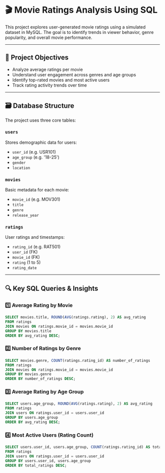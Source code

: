 # 🎬 Movie Ratings Analysis Using SQL

This project explores user-generated movie ratings using a simulated dataset in MySQL. The goal is to identify trends in viewer behavior, genre popularity, and overall movie performance.

---

## 📌 Project Objectives

- Analyze average ratings per movie
- Understand user engagement across genres and age groups
- Identify top-rated movies and most active users
- Track rating activity trends over time

---

## 🗃️ Database Structure

The project uses three core tables:

### `users`
Stores demographic data for users:
- `user_id` (e.g. USR101)
- `age_group` (e.g. '18-25')
- `gender`
- `location`

### `movies`
Basic metadata for each movie:
- `movie_id` (e.g. MOV301)
- `title`
- `genre`
- `release_year`

### `ratings`
User ratings and timestamps:
- `rating_id` (e.g. RAT501)
- `user_id` (FK)
- `movie_id` (FK)
- `rating` (1 to 5)
- `rating_date`

---

## 🔍 Key SQL Queries & Insights

### 1️⃣ Average Rating by Movie
```sql
SELECT movies.title, ROUND(AVG(ratings.rating), 2) AS avg_rating
FROM ratings
JOIN movies ON ratings.movie_id = movies.movie_id
GROUP BY movies.title
ORDER BY avg_rating DESC;
```


### 2️⃣ Number of Ratings by Genre 
```sql
SELECT movies.genre, COUNT(ratings.rating_id) AS number_of_ratings
FROM ratings
JOIN movies ON ratings.movie_id = movies.movie_id
GROUP BY movies.genre
ORDER BY number_of_ratings DESC;
```


### 3️⃣ Average Rating by Age Group 
```sql
SELECT users.age_group, ROUND(AVG(ratings.rating), 2) AS avg_rating
FROM ratings
JOIN users ON ratings.user_id = users.user_id
GROUP BY users.age_group
ORDER BY avg_rating DESC;
```


### 4️⃣ Most Active Users (Rating Count) 
```sql
SELECT users.user_id, users.age_group, COUNT(ratings.rating_id) AS total_ratings
FROM ratings
JOIN users ON ratings.user_id = users.user_id
GROUP BY users.user_id, users.age_group
ORDER BY total_ratings DESC;
```







